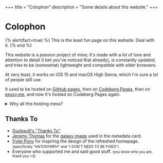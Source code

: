 +++
title = "Colophon"
description = "Some details about this website."
+++

# Colophon

{% alert(fact=true) %}
This is the least fun page on this website. Deal with it.
{% end %}

This website is a passion project of mine; it's made with a lot of love and attention to detail (I bet you've noticed that already), is constantly updated, and tries to be (somewhat) lightweight and compatible with older browsers.

At very least, it works on iOS 15 and macOS High Sierra; which I'm sure a lot of people still use.

It used to be hosted on [GitHub pages](https://web.archive.org/web/20221030010150/https://daudix-ufo.github.io/), then on [Codeberg Pages](https://daudix.one), then on [exozy.me](https://daudix.exozy.me), and now it's hosted on Codeberg Pages again.

<details><summary>Why all this hosting mess?</summary>

Well, at first I [migrated to Codeberg](@/blog/2023-07-15-migration-from-github-to-codeberg/index.md), then I joined [exozyme](https://exozy.me) which provided way faster CI and overall easier workflow, in addition to prettier domain, but then I found out that only exozyme members can open issues/pull requests on [exogit](https://git.exozy.me), which isn't good for a FOSS project like [Duckquill](https://duckquill.daudix.one), so I have set up a two-way mirror at [Forgejo Next](https://next.forgejo.org), since [Codeberg](https://codeberg.org) doesn't allow two-way mirrors to prevent high load on infrastructure. Everything worked well until one day, when Forgejo Next wiped *all the data*; accounts and repos. I had to do something, and so I moved back to Codeberg.
</details>

## Thanks To

- [Duckquill's "Thanks To"](https://duckquill.daudix.one/#thanks-to).
- [Jeremy Thomas](https://unsplash.com/@jeremythomasphoto) for the [galaxy image](https://unsplash.com/photos/the-stars-and-galaxy-as-seen-from-rocky-mountain-national-park-4dpAqfTbvKA) used in the metadata card.
- [Vylet Pony](https://www.vyletpony.com) for inspiring the design of the refreshed homepage. <small>(specifically "ANTONYMPH" and "I DON'T NEED TO BE FIXED")</small>
- Everyone who supported me and said good stuff. <small>(you know who you are, thank you <3)</small>
